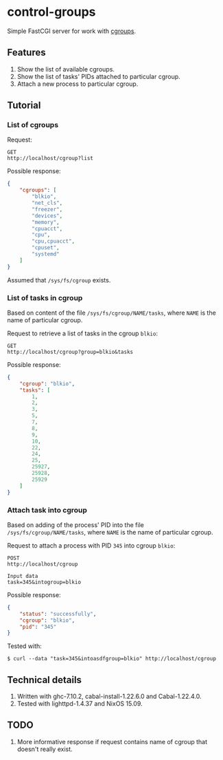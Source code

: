 # control-groups

Simple FastCGI server for work with [cgroups](https://www.kernel.org/doc/Documentation/cgroups/cgroups.txt).

## Features

1. Show the list of available cgroups.
2. Show the list of tasks' PIDs attached to particular cgroup.
3. Attach a new process to particular cgroup.

## Tutorial

### List of cgroups

Request:

```
GET
http://localhost/cgroup?list
```

Possible response:

```json
{
    "cgroups": [
        "blkio",
        "net_cls",
        "freezer",
        "devices",
        "memory",
        "cpuacct",
        "cpu",
        "cpu,cpuacct",
        "cpuset",
        "systemd"
    ]
}
```

Assumed that `/sys/fs/cgroup` exists.

### List of tasks in cgroup

Based on content of the file `/sys/fs/cgroup/NAME/tasks`, where `NAME` is the name of particular cgroup.

Request to retrieve a list of tasks in the cgroup `blkio`:

```
GET
http://localhost/cgroup?group=blkio&tasks
```

Possible response:

```json
{
    "cgroup": "blkio",
    "tasks": [
        1,
        2,
        3,
        5,
        7,
        8,
        9,
        10,
        22,
        24,
        25,
        25927,
        25928,
        25929
    ]
}
```

### Attach task into cgroup

Based on adding of the process' PID into the file `/sys/fs/cgroup/NAME/tasks`, where `NAME` is the name of particular cgroup.

Request to attach a process with PID `345` into cgroup `blkio`:

```
POST
http://localhost/cgroup

Input data
task=345&intogroup=blkio
```

Possible response:

```json
{
    "status": "successfully",
    "cgroup": "blkio",
    "pid": "345"
}
```

Tested with:

```
$ curl --data "task=345&intoasdfgroup=blkio" http://localhost/cgroup
```

## Technical details

1. Written with ghc-7.10.2, cabal-install-1.22.6.0 and Cabal-1.22.4.0.
2. Tested with lighttpd-1.4.37 and NixOS 15.09.

## TODO

1. More informative response if request contains name of cgroup that doesn't really exist.

